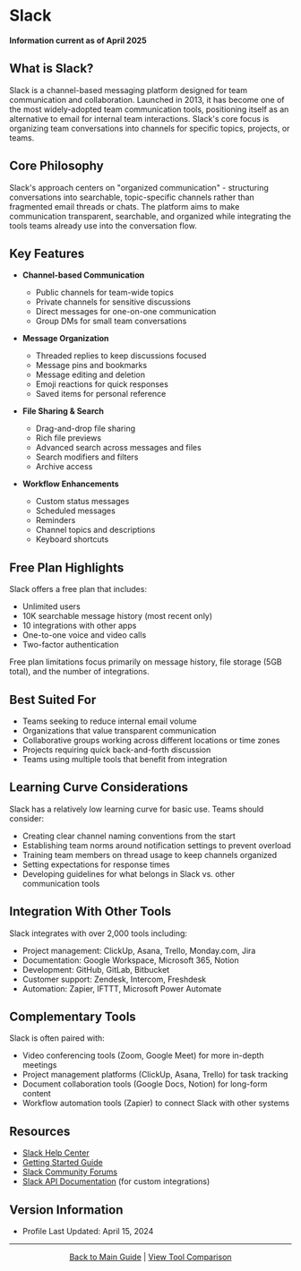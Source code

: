 # Slack

**Information current as of April 2025**

## What is Slack?

Slack is a channel-based messaging platform designed for team communication and collaboration. Launched in 2013, it has become one of the most widely-adopted team communication tools, positioning itself as an alternative to email for internal team interactions. Slack's core focus is organizing team conversations into channels for specific topics, projects, or teams.

## Core Philosophy

Slack's approach centers on "organized communication" - structuring conversations into searchable, topic-specific channels rather than fragmented email threads or chats. The platform aims to make communication transparent, searchable, and organized while integrating the tools teams already use into the conversation flow.

## Key Features

- **Channel-based Communication**
  - Public channels for team-wide topics
  - Private channels for sensitive discussions
  - Direct messages for one-on-one communication
  - Group DMs for small team conversations
  
- **Message Organization**
  - Threaded replies to keep discussions focused
  - Message pins and bookmarks
  - Message editing and deletion
  - Emoji reactions for quick responses
  - Saved items for personal reference

- **File Sharing & Search**
  - Drag-and-drop file sharing
  - Rich file previews
  - Advanced search across messages and files
  - Search modifiers and filters
  - Archive access

- **Workflow Enhancements**
  - Custom status messages
  - Scheduled messages
  - Reminders
  - Channel topics and descriptions
  - Keyboard shortcuts

## Free Plan Highlights

Slack offers a free plan that includes:
- Unlimited users
- 10K searchable message history (most recent only)
- 10 integrations with other apps
- One-to-one voice and video calls
- Two-factor authentication

Free plan limitations focus primarily on message history, file storage (5GB total), and the number of integrations.

## Best Suited For

- Teams seeking to reduce internal email volume
- Organizations that value transparent communication
- Collaborative groups working across different locations or time zones
- Projects requiring quick back-and-forth discussion
- Teams using multiple tools that benefit from integration

## Learning Curve Considerations

Slack has a relatively low learning curve for basic use. Teams should consider:

- Creating clear channel naming conventions from the start
- Establishing team norms around notification settings to prevent overload
- Training team members on thread usage to keep channels organized
- Setting expectations for response times
- Developing guidelines for what belongs in Slack vs. other communication tools

## Integration With Other Tools

Slack integrates with over 2,000 tools including:
- Project management: ClickUp, Asana, Trello, Monday.com, Jira
- Documentation: Google Workspace, Microsoft 365, Notion
- Development: GitHub, GitLab, Bitbucket
- Customer support: Zendesk, Intercom, Freshdesk
- Automation: Zapier, IFTTT, Microsoft Power Automate

## Complementary Tools

Slack is often paired with:
- Video conferencing tools (Zoom, Google Meet) for more in-depth meetings
- Project management platforms (ClickUp, Asana, Trello) for task tracking
- Document collaboration tools (Google Docs, Notion) for long-form content
- Workflow automation tools (Zapier) to connect Slack with other systems

## Resources

- [Slack Help Center](https://slack.com/help)
- [Getting Started Guide](https://slack.com/help/categories/360000049043)
- [Slack Community Forums](https://slack.com/community)
- [Slack API Documentation](https://api.slack.com/) (for custom integrations)

## Version Information

- Profile Last Updated: April 15, 2024

---

<p align="center"><a href="../README.md">Back to Main Guide</a> | <a href="../comparison-tables/tool-comparison.md">View Tool Comparison</a></p>
